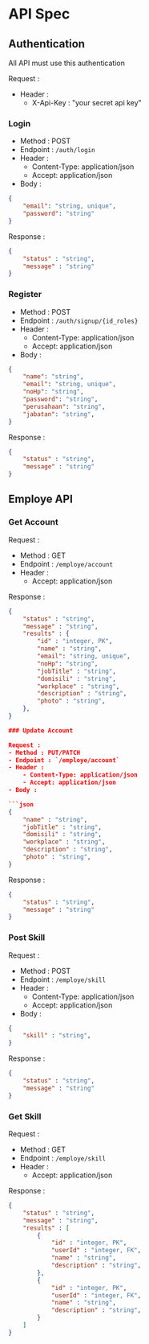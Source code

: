 # API Spec

## Authentication

All API must use this authentication

Request :
- Header :
    - X-Api-Key : "your secret api key"

### Login

- Method : POST
- Endpoint : `/auth/login`
- Header :
    - Content-Type: application/json
    - Accept: application/json
- Body :

```json 
{
    "email": "string, unique",
    "password": "string"
}
```

Response :

```json 
{
    "status" : "string",
    "message" : "string"
}
```

### Register

- Method : POST
- Endpoint : `/auth/signup/{id_roles}`
- Header :
    - Content-Type: application/json
    - Accept: application/json
- Body :

```json 
{
    "name": "string",
    "email": "string, unique",
    "noHp": "string",
    "password": "string",
    "perusahaan": "string",
    "jabatan": "string",
}
```

Response :

```json 
{
    "status" : "string",
    "message" : "string"
}
```

## Employe API

### Get Account

Request :
- Method : GET
- Endpoint : `/employe/account`
- Header :
    - Accept: application/json

Response :

```json 
{
    "status" : "string",
    "message" : "string",
    "results" : {
        "id" : "integer, PK",
        "name" : "string",
        "email": "string, unique",
        "noHp": "string",
        "jobTitle" : "string",
        "domisili" : "string",
        "workplace" : "string",
        "description" : "string",
        "photo" : "string",
    },
}

### Update Account

Request :
- Method : PUT/PATCH
- Endpoint : `/employe/account`
- Header :
    - Content-Type: application/json
    - Accept: application/json
- Body :

```json 
{
    "name" : "string",
    "jobTitle" : "string",
    "domisili" : "string",
    "workplace" : "string",
    "description" : "string",
    "photo" : "string",
}
```

Response :

```json 
{
    "status" : "string",
    "message" : "string"
}
```

### Post Skill

Request :
- Method : POST
- Endpoint : `/employe/skill`
- Header :
    - Content-Type: application/json
    - Accept: application/json
- Body :

```json 
{
    "skill" : "string",
}
```

Response :

```json 
{
    "status" : "string",
    "message" : "string"
}
```

### Get Skill

Request :
- Method : GET
- Endpoint : `/employe/skill`
- Header :
    - Accept: application/json

Response :

```json 
{
    "status" : "string",
    "message" : "string",
    "results" : [
        {
            "id" : "integer, PK",
            "userId" : "integer, FK",
            "name" : "string",
            "description" : "string",
        },
        {
            "id" : "integer, PK",
            "userId" : "integer, FK",
            "name" : "string",
            "description" : "string",
        }
    ]
}
```